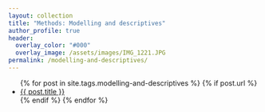 ```yaml
---
layout: collection
title: "Methods: Modelling and descriptives"
author_profile: true
header:  
  overlay_color: "#000"
  overlay_image: /assets/images/IMG_1221.JPG
permalink: /modelling-and-descriptives/
---
```


<ul>
  {% for post in site.tags.modelling-and-descriptives %}
    {% if post.url %}
       <li><a href="{{ post.url }}">{{ post.title }}</a></li>
    {% endif %}
  {% endfor %}
</ul>


